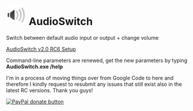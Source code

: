 # ![](/AudioSwitchLogoSmall.png)  AudioSwitch
Switch between default audio input or output + change volume

[AudioSwitch v2.0 RC6 Setup](https://drive.google.com/file/d/0B8VyHhqTufh1WXB1TExJajQ1UjQ/view?usp=sharing)

Command-line parameters are renewed, get the new parameters by typing **AudioSwitch.exe /help**

I'm in a process of moving things over from Google Code to here and therefore I kindly request to resubmit any issues that still exist also in the latest RC versions. Thank you guys!

[![PayPal donate button](http://img.shields.io/paypal/donate.png?color=green)](https://www.paypal.com/cgi-bin/webscr?cmd=_s-xclick&hosted_button_id=3X7L4G8Y9CUUG "Donate once-off for this projects development using PayPal")
